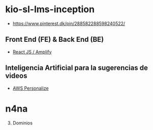 # kio-sl-lms-inception

- https://www.pinterest.dk/pin/288582288598240522/


## Front End (FE) & Back End (BE)
- [React JS / Amplify](01_REACT_JS/README.md)

## Inteligencia Artificial para la sugerencias de videos
- [AWS Personalize](01_AI_VIDEO_SUGGESTIONS/README.md)


# n4na
3. Dominios
